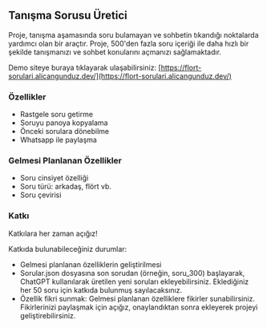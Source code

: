 ## Tanışma Sorusu Üretici

Proje, tanışma aşamasında soru bulamayan ve sohbetin tıkandığı noktalarda yardımcı olan bir araçtır. Proje, 500'den fazla soru içeriği ile daha hızlı bir şekilde tanışmanızı ve sohbet konularını açmanızı sağlamaktadır.

Demo siteye buraya tıklayarak ulaşabilirsiniz: [https://flort-sorulari.alicangunduz.dev/](https://flort-sorulari.alicangunduz.dev/)

### Özellikler

- Rastgele soru getirme
- Soruyu panoya kopyalama
- Önceki sorulara dönebilme
- Whatsapp ile paylaşma

### Gelmesi Planlanan Özellikler

- Soru cinsiyet özelliği
- Soru türü: arkadaş, flört vb.
- Soru çevirisi

### Katkı

Katkılara her zaman açığız!

Katkıda bulunabileceğiniz durumlar:

- Gelmesi planlanan özelliklerin geliştirilmesi
- Sorular.json dosyasına son sorudan (örneğin, soru_300) başlayarak, ChatGPT kullanılarak üretilen yeni soruları ekleyebilirsiniz. Eklediğiniz her 50 soru için katkıda bulunmuş sayılacaksınız.
- Özellik fikri sunmak: Gelmesi planlanan özelliklere fikirler sunabilirsiniz. Fikirlerinizi paylaşmak için açığız, onaylandıktan sonra ekleyerek projeyi geliştirebilirsiniz.
